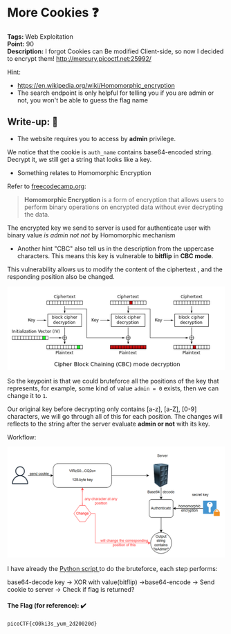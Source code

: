 # More Cookies ❓
**Tags:** Web Exploitation<br>
**Point:** 90  <br>
**Description:** I forgot Cookies can Be modified Client-side, so now I decided to encrypt them! http://mercury.picoctf.net:25992/

Hint:
- https://en.wikipedia.org/wiki/Homomorphic_encryption
- The search endpoint is only helpful for telling you if you are admin or not, you won't be able to guess the flag name

## Write-up: 📝

- The website requires you to access by **admin** privilege.

We notice that the cookie is `auth_name` contains base64-encoded string. Decrypt it, we still get a string that looks like a key.

- Something relates to Homomorphic Encryption

Refer to [freecodecamp.org](https://www.freecodecamp.org/news/introduction-to-homomorphic-encryption/):


> **Homomorphic Encryption** is a form of encryption that allows users to perform binary operations on encrypted data without ever decrypting the data.

The encrypted key we send to server is used for authenticate user with binary value *is admin not not* by Homomorphic mechanism

- Another hint "CBC" also tell us in the description from the uppercase characters. This means this key is vulnerable to **bitflip** in **CBC mode**.

This vulnerability allows us to modify the content of the ciphertext , and the responding position also be changed. 

<p align="center"><img src="/Web/picoCTF/More_Cookies/img/cbc-bitflip.png"></p>

So the keypoint is that we could bruteforce all the positions of the key that represents, for example, some kind of value `admin = 0` exists, then we can change it to `1`.

Our original key before decrypting only contains [a-z], [a-Z], [0-9] characters, we will go through all of this for each position. The changes will reflects to the string after the server evaluate **admin or not** with its key.

Workflow:

<p align="center"><img src="/Web/picoCTF/More_Cookies/img/workflow.png"></p>

I have already the [Python script ](/Web/picoCTF/More_Cookies/solve.py) to do the bruteforce, each step performs:

base64-decode key  &rarr; XOR with value(bitflip)  &rarr;base64-encode  &rarr; Send cookie to server  &rarr; Check if flag is returned?


#### The Flag (for reference): ✔️
```
picoCTF{cO0ki3s_yum_2d20020d}
```
